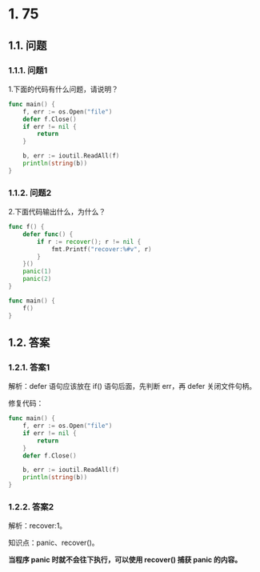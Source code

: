 # 1. 75

## 1.1. 问题

### 1.1.1. 问题1

1.下面的代码有什么问题，请说明？

```go
func main() {
    f, err := os.Open("file")
    defer f.Close()
    if err != nil {
        return
    }

    b, err := ioutil.ReadAll(f)
    println(string(b))
}
```

### 1.1.2. 问题2

2.下面代码输出什么，为什么？

```go
func f() {
    defer func() {
        if r := recover(); r != nil {
            fmt.Printf("recover:%#v", r)
        }
    }()
    panic(1)
    panic(2)
}

func main() {
    f()
}
```

## 1.2. 答案

### 1.2.1. 答案1

解析：defer 语句应该放在 if() 语句后面，先判断 err，再 defer 关闭文件句柄。

修复代码：

```go
func main() {
    f, err := os.Open("file")
    if err != nil {
        return
    }
    defer f.Close()

    b, err := ioutil.ReadAll(f)
    println(string(b))
}
```

### 1.2.2. 答案2

解析：recover:1。

知识点：panic、recover()。

**当程序 panic 时就不会往下执行，可以使用 recover() 捕获 panic 的内容。**

